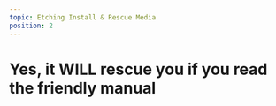 ```yaml
---
topic: Etching Install & Rescue Media
position: 2
---
```


# Yes, it WILL rescue you if you read the friendly manual
